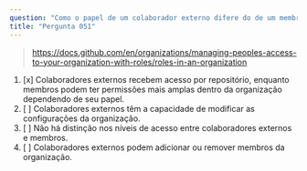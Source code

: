 ```yaml
---
question: "Como o papel de um colaborador externo difere do de um membro dentro de uma organização no GitHub?"
title: "Pergunta 051"
---
```


> https://docs.github.com/en/organizations/managing-peoples-access-to-your-organization-with-roles/roles-in-an-organization
1. [x] Colaboradores externos recebem acesso por repositório, enquanto membros podem ter permissões mais amplas dentro da organização dependendo de seu papel.
1. [ ] Colaboradores externos têm a capacidade de modificar as configurações da organização.
1. [ ] Não há distinção nos níveis de acesso entre colaboradores externos e membros.
1. [ ] Colaboradores externos podem adicionar ou remover membros da organização.
